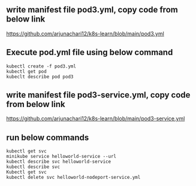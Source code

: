 ## write manifest file pod3.yml, copy code from below link
https://github.com/arjunachari12/k8s-learn/blob/main/pod3.yml 

## Execute pod.yml file using below command
```
kubectl create -f pod3.yml
kubectl get pod
kubeclt describe pod pod3
```
## write manifest file pod3-service.yml, copy code from below link
https://github.com/arjunachari12/k8s-learn/blob/main/pod3-service.yml

## run below commands
```
kubectl get svc
minikube service helloworld-service --url
kubectl describe svc helloworld-service
kubectl describe svc 
Kubectl get svc
kubectl delete svc helloworld-nodeport-service.yml
```


